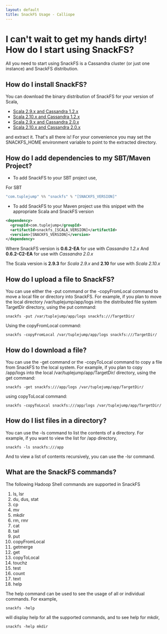 ```yaml
---
layout: default
title: SnackFS Usage - Calliope
---
```


# I can't wait to get my hands dirty! How do I start using SnackFS?

All you need to start using SnackFS is a Cassandra cluster (or just one instance) and SnackFS distribution.

## How do I install SnackFS?

You can download the binary distribution of SnackFS for your version of Scala,

* [Scala 2.9.x and Cassandra 1.2.x](http://bit.ly/1kZGAEL)
* [Scala 2.10.x and Cassandra 1.2.x](http://bit.ly/1f6AvRH)
* [Scala 2.9.x and Cassandra 2.0.x](http://bit.ly/1nbJiZ2)
* [Scala 2.10.x and Cassandra 2.0.x](http://bit.ly/1f6BjGj)

and extract it. That's all there is! For your convenience you may set the SNACKFS_HOME environment variable to point to the extracted directory.

## How do I add dependencies to my SBT/Maven Project?

* To add SnackFS to your SBT project use,

For SBT
```scala
"com.tuplejump" %% "snackfs" % "[SNACKFS_VERSION]"
```

* To add SnackFS to your Maven project use this snippet with the appropriate Scala and SnackFS version

```xml
<dependency>
  <groupId>com.tuplejump</groupId>
  <artifactId>snackfs_[SCALA_VERSION]</artifactId>
  <version>[SNACKFS_VERSION]</version>
</dependency>
```

Where SnackFS version is **0.6.2-EA** for use with *Cassandra 1.2.x*
And **0.6.2-C2-EA** for use with *Cassandra 2.0.x*

The Scala version is **2.9.3** for *Scala 2.9.x* and **2.10** for use with *Scala 2.10.x*


## How do I upload a file to SnackFS?

You can use either the -put command or the -copyFromLocal command to move
a local file or directory into SnackFS. For example, if you plan to move the
local directory /var/tuplejump/app/logs into the distributed file system
TargetDir directory,
using the put command:

```
snackfs -put /var/tuplejump/app/logs snackfs:///TargetDir/
```

Using the copyFromLocal command:

```
snackfs -copyFromLocal /var/tuplejump/app/logs snackfs:///TargetDir/
```

## How do I download a file?
You can use the -get command or the -copyToLocal command to copy a file from
SnackFS to the local system. For example, if you plan to copy /app/logs into
the local /var/tuplejump/app/TargetDir/ directory,
using the get command:

```
snackfs -get snackfs:///app/logs /var/tuplejump/app/TargetDir/
```

using copyToLocal command:

```
snackfs -copyToLocal snackfs:///app/logs /var/tuplejump/app/TargetDir/
```

## How do I list files in a directory?
You can use the -ls command to list the contents of a directory. For example,
if you want to view the list for /app directory,

```
snackfs -ls snackfs:///app
```

And to view a list of contents recursively, you can use the -lsr command.

## What are the SnackFS commands?
The following Hadoop Shell commands are supported in SnackFS

1. ls, lsr
2. du, dus, stat
3. cp
4. mv
5. mkdir
6. rm, rmr
7. cat
8. tail
9. put
10. copyFromLocal
11. getmerge
12. get
13. copyToLocal
14. touchz
15. test
16. count
17. text
18. help

The help command can be used to see the usage of all or individual commands. For example,

```
snackfs -help
```

will display help for all the supported commands, and to see help for mkdir,

```
snackfs -help mkdir
```



